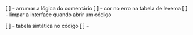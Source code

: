 [ ] - arrumar a lógica do comentário
[ ] - cor no erro na tabela de lexema
[ ] - limpar a interface quando abrir um código

[ ] - tabela sintática no código
[ ] - 